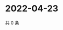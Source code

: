# 2022-04-23

共 0 条

<!-- BEGIN WEIBO -->
<!-- 最后更新时间 Sat Apr 23 2022 19:00:41 GMT+0800 (China Standard Time) -->

<!-- END WEIBO -->
